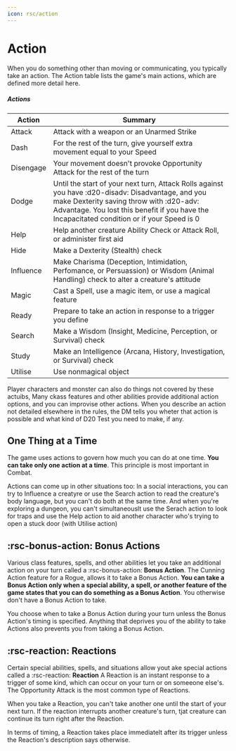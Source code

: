 ```yaml
---
icon: rsc/action
---
```


# Action

When you do something other than moving or communicating, you typically take an action. The Action table lists the game's main actions, which are defined more detail here.

##### Actions

| Action | Summary | 
|---|---|
| Attack | Attack with a weapon or an Unarmed Strike |
| Dash | For the rest of the turn, give yourself extra movement equal to your Speed |
| Disengage | Your movement doesn't provoke Opportunity Attack for the rest of the turn | 
| Dodge | Until the start of your next turn, Attack Rolls against you have :d20-disadv: Disadvantage, and you make Dexterity saving throw with :d20-adv: Advantage. You lost this benefit if you have the Incapacitated condition or if your Speed is 0 |
| Help | Help another creature Ability Check or Attack Roll, or administer first aid |
| Hide | Make a Dexterity (Stealth) check | 
| Influence | Make Charisma (Deception, Intimidation, Perfomance, or Persuassion) or Wisdom (Animal Handling) check to alter a creature's attitude |
| Magic | Cast a Spell, use a magic item, or use a magical feature |
| Ready | Prepare to take an action in response to a trigger you define |
| Search| Make a Wisdom (Insight, Medicine, Perception, or Survival) check |
| Study | Make an Intelligence (Arcana, History, Investigation, or Survival) check | 
| Utilise | Use nonmagical object |

Player characters and monster can also do things not covered by these actuibs, Many ckass features and other abilities provide additional action options, and you can improvise other actions. When you describe an action not detailed elsewhere in the rules, the DM tells you wheter that action is possible and what kind of D20 Test you need to make, if any.

## One Thing at a Time

The game uses actions to govern how much you can do at one time. **You can take only one action at a time**. This principle is most important in Combat.

Actions can come up in other situations too: In a social interactions, you can try to Influence a creatyre or use the Search action to read the creature's body language, but you can't do both at the same time. And when you're exploring a dungeon, you can't simultaneouslt use the Serach action to look for traps and use the Help action to aid another character who's trying to open a stuck door (with Utilise action)

## :rsc-bonus-action: Bonus Actions

Various class features, spells, and other abilities let you take an additional action on your turn called a :rsc-bonus-action: **Bonus Action**. The Cunning Action feature for a Rogue, allows it to take a Bonus Action. **You can take a Bonus Action only when a special ability, a spell, or another feature of the game states that you can do something as a Bonus Action**. You otherwise don't have a Bonus Action to take.

You choose when to take a Bonus Action during your turn unless the Bonus Action's timing is specified. Anything that deprives you of the ability to take Actions also prevents you from taking a Bonus Action.

## :rsc-reaction: Reactions

Certain special abilities, spells, and situations allow yout ake special actions called a :rsc-reaction: **Reaction** A Reaction is an instant response to a trigger of some kind, which can occur on your turn or on someeone else's. The Opportunity Attack is the most common type of Reactions.

When you take a Reaction, you can't take another one until the start of your next turn. If the reaction interrupts another creature's turn, tjat creature can continue its turn right after the Reaction.

In terms of timing, a Reaction takes place immediatelt after its trigger unless the Reaction's description says otherwise.
